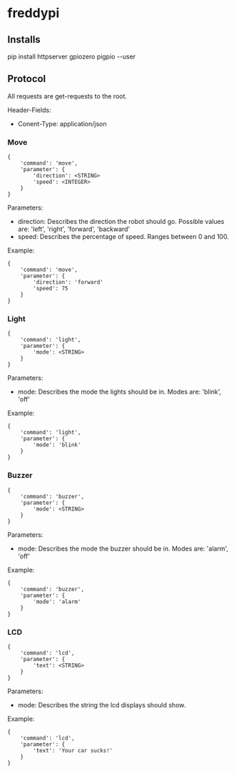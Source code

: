 # freddypi

## Installs
pip install httpserver gpiozero pigpio --user

## Protocol
All requests are get-requests to the root.

Header-Fields:
* Conent-Type: application/json
### Move
```
{
	'command': 'move',
	'parameter': {
		'direction': <STRING>
		'speed': <INTEGER>
	}
}
```
Parameters:
* direction: Describes the direction the robot should go. Possible values are: 'left', 'right', 'forward', 'backward'
* speed: Describes the percentage of speed. Ranges between 0 and 100.

Example:
```
{
	'command': 'move',
	'parameter': {
		'direction': 'forward'
		'speed': 75
	}
}
```
### Light
```
{
	'command': 'light',
	'parameter': {
		'mode': <STRING>
	}
}
```
Parameters:
* mode: Describes the mode the lights should be in. Modes are: 'blink', 'off'

Example:
```
{
	'command': 'light',
	'parameter': {
		'mode': 'blink'
	}
}
```
### Buzzer
```
{
	'command': 'buzzer',
	'parameter': {
		'mode': <STRING>
	}
}
```
Parameters:
* mode: Describes the mode the buzzer should be in. Modes are: 'alarm', 'off'

Example:
```
{
	'command': 'buzzer',
	'parameter': {
		'mode': 'alarm'
	}
}
```
### LCD
```
{
	'command': 'lcd',
	'parameter': {
		'text': <STRING>
	}
}
```
Parameters:
* mode: Describes the string the lcd displays should show.

Example:
```
{
	'command': 'lcd',
	'parameter': {
		'text': 'Your car sucks!'
	}
}
```
